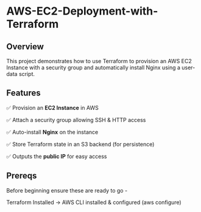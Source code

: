 # AWS-EC2-Deployment-with-Terraform

## Overview 
This project demonstrates how to use Terraform to provision an AWS EC2 Instance with a security group and automatically install Nginx using a user-data script. 

## Features 
:white_check_mark: Provision an **EC2 Instance** in AWS

:white_check_mark: Attach a security group allowing SSH & HTTP access 

:white_check_mark: Auto-install **Nginx** on the instance

:white_check_mark: Store Terraform state in an S3 backend (for persistence) 

:white_check_mark: Outputs the **public IP** for easy access


## Prereqs
Before beginning ensure these are ready to go - 

Terraform Installed ->
AWS CLI installed & configured (aws configure) 

